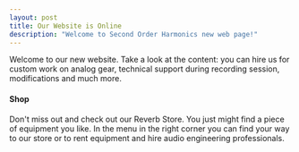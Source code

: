 ```yaml
---
layout: post
title: Our Website is Online
description: "Welcome to Second Order Harmonics new web page!"
---
```


Welcome to our new website. Take a look at the content: you can hire us for custom work on analog gear, technical support during recording session, modifications and much more.

#### Shop
Don't miss out and check out our Reverb Store. You just might find a piece of equipment you like. In the menu in the right corner you can find your way to our store or to rent equipment and hire audio engineering professionals.

